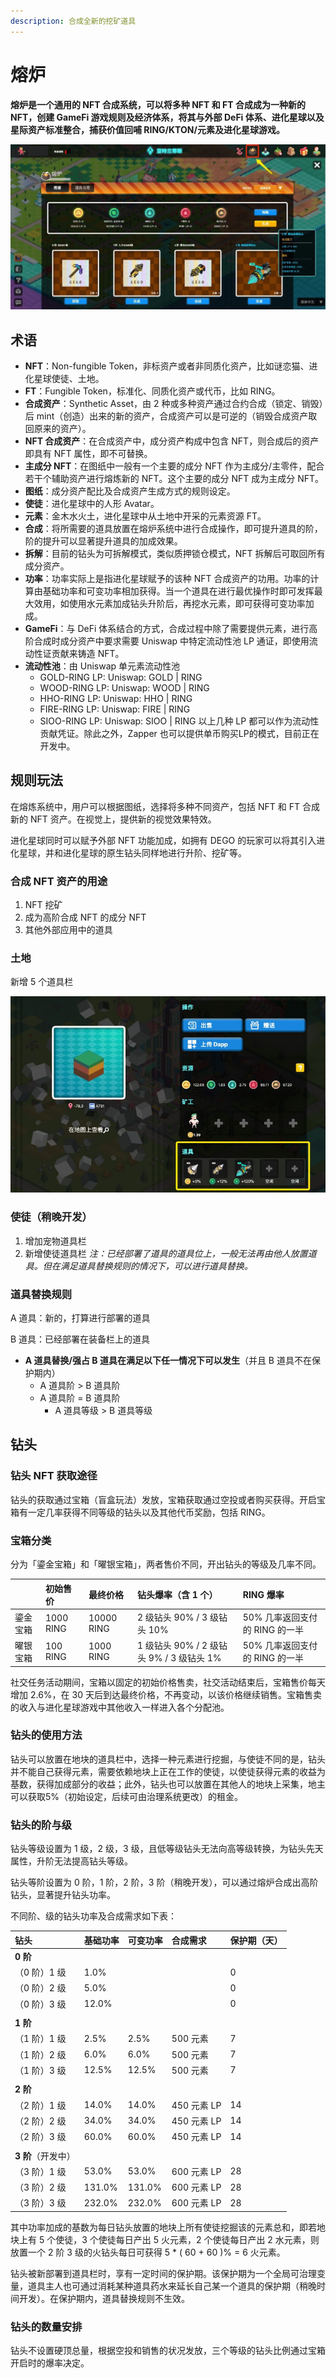 ```yaml
---
description: 合成全新的挖矿道具
---
```

# 熔炉

**熔炉是一个通用的 NFT 合成系统，可以将多种 NFT 和 FT 合成成为一种新的 NFT，创建 GameFi 游戏规则及经济体系，将其与外部 DeFi 体系、进化星球以及星际资产标准整合，捕获价值回哺 RING/KTON/元素及进化星球游戏。**

![furnace](../.gitbook/assets/advanced-furnace-1-cn.jpg)

## 术语

* **NFT**：Non-fungible Token，非标资产或者非同质化资产，比如谜恋猫、进化星球使徒、土地。
* **FT**：Fungible Token，标准化、同质化资产或代币，比如 RING。
* **合成资产**：Synthetic Asset，由 2 种或多种资产通过合约合成（锁定、销毁）后 mint（创造）出来的新的资产，合成资产可以是可逆的（销毁合成资产取回原来的资产）。
* **NFT 合成资产**：在合成资产中，成分资产构成中包含 NFT，则合成后的资产即具有 NFT 属性，即不可替换。
* **主成分 NFT**：在图纸中一般有一个主要的成分 NFT 作为主成分/主零件，配合若干个辅助资产进行熔炼新的 NFT。这个主要的成分 NFT 成为主成分 NFT。
* **图纸**：成分资产配比及合成资产生成方式的规则设定。
* **使徒**：进化星球中的人形 Avatar。
* **元素**：金木水火土，进化星球中从土地中开采的元素资源 FT。
* **合成**：将所需要的道具放置在熔炉系统中进行合成操作，即可提升道具的阶，阶的提升可以显著提升道具的加成效果。
* **拆解**：目前的钻头为可拆解模式，类似质押锁仓模式，NFT 拆解后可取回所有成分资产。
* **功率**：功率实际上是指进化星球赋予的该种 NFT 合成资产的功用。功率的计算由基础功率和可变功率相加获得。当一个道具在进行最优操作时即可发挥最大效用，如使用水元素加成钻头升阶后，再挖水元素，即可获得可变功率加成。
* **GameFi**：与 DeFi 体系结合的方式，合成过程中除了需要提供元素，进行高阶合成时成分资产中要求需要 Uniswap 中特定流动性池 LP 通证，即使用流动性证贡献来铸造 NFT。
* **流动性池**：由 Uniswap 单元素流动性池
  * GOLD-RING LP: Uniswap: GOLD | RING
  * WOOD-RING LP: Uniswap: WOOD | RING
  * HHO-RING LP: Uniswap: HHO | RING
  * FIRE-RING LP: Uniswap: FIRE | RING
  * SIOO-RING LP: Uniswap: SIOO | RING
  以上几种 LP 都可以作为流动性贡献凭证。除此之外，Zapper 也可以提供单币购买LP的模式，目前正在开发中。

## 规则玩法

在熔炼系统中，用户可以根据图纸，选择将多种不同资产，包括 NFT 和 FT 合成新的 NFT 资产。在视觉上，提供新的视觉效果特效。

进化星球同时可以赋予外部 NFT 功能加成，如拥有 DEGO 的玩家可以将其引入进化星球，并和进化星球的原生钻头同样地进行升阶、挖矿等。

### 合成 NFT 资产的用途

1. NFT 挖矿
2. 成为高阶合成 NFT 的成分 NFT
3. 其他外部应用中的道具

### 土地

新增 5 个道具栏
  
![inventory](../.gitbook/assets/advanced-furnace-inventory.jpg)

### 使徒（稍晚开发）

1. 增加宠物道具栏
2. 新增使徒道具栏
    *注：已经部署了道具的道具位上，一般无法再由他人放置道具。但在满足道具替换规则的情况下，可以进行道具替换。*

### 道具替换规则
  
A 道具：新的，打算进行部署的道具
  
B 道具：已经部署在装备栏上的道具
  
* **A 道具替换/强占 B 道具在满足以下任一情况下可以发生**（并且 B 道具不在保护期内）
  * A 道具阶 > B 道具阶
  * A 道具阶 = B 道具阶
     * A 道具等级 > B 道具等级

## 钻头

### 钻头 NFT 获取途径

钻头的获取通过宝箱（盲盒玩法）发放，宝箱获取通过空投或者购买获得。开启宝箱有一定几率获得不同等级的钻头以及其他代币奖励，包括 RING。

### 宝箱分类

分为「鎏金宝箱」和「曜银宝箱」，两者售价不同，开出钻头的等级及几率不同。

|          | 初始售价  | 最终价格   | 钻头爆率（含 1 个）                      | RING 爆率                      |
| :------- | :-------- | :--------- | :--------------------------------------- | :----------------------------- |
| 鎏金宝箱 | 1000 RING | 10000 RING | 2 级钻头 90% / 3 级钻头 10%              | 50% 几率返回支付的 RING 的一半 |
| 曜银宝箱 | 100 RING  | 1000 RING  | 1 级钻头 90% / 2 级钻头 9% / 3 级钻头 1% | 50% 几率返回支付的 RING 的一半 |

社交任务活动期间，宝箱以固定的初始价格售卖，社交活动结束后，宝箱售价每天增加 2.6%，在 30 天后到达最终价格，不再变动，以该价格继续销售。宝箱售卖的收入与进化星球游戏中其他收入一样进入各个分配池。

### 钻头的使用方法

钻头可以放置在地块的道具栏中，选择一种元素进行挖掘，与使徒不同的是，钻头并不能自己获得元素，需要依赖地块上正在工作的使徒，以使徒获得元素的收益为基数，获得加成部分的收益；此外，钻头也可以放置在其他人的地块上采集，地主可以获取5%（初始设定，后续可由治理系统更改）的租金。


### 钻头的阶与级

钻头等级设置为 1 级，2 级，3 级，且低等级钻头无法向高等级转换，为钻头先天属性，升阶无法提高钻头等级。

钻头等阶设置为 0 阶，1 阶，2 阶，3 阶（稍晚开发），可以通过熔炉合成出高阶钻头，显著提升钻头功率。

不同阶、级的钻头功率及合成需求如下表：

| 钻头               | 基础功率 | 可变功率 | 合成需求    | 保护期（天） |
| :----------------- | :------- | :------- | :---------- | :----------- |
| **0 阶**           |          |          |             |              |
| （0 阶）1 级       | 1.0%     |          |             | 0            |
| （0 阶）2 级       | 5.0%     |          |             | 0            |
| （0 阶）3 级       | 12.0%    |          |             | 0            |
|                    |          |          |             |              |
| **1 阶**           |          |          |             |              |
| （1 阶）1 级       | 2.5%     | 2.5%     | 500 元素    | 7            |
| （1 阶）2 级       | 6.0%     | 6.0%     | 500 元素    | 7            |
| （1 阶）3 级       | 12.5%    | 12.5%    | 500 元素    | 7            |
|                    |          |          |             |              |
| **2 阶**           |          |          |             |              |
| （2 阶）1 级       | 14.0%    | 14.0%    | 450 元素 LP | 14           |
| （2 阶）2 级       | 34.0%    | 34.0%    | 450 元素 LP | 14           |
| （2 阶）3 级       | 60.0%    | 60.0%    | 450 元素 LP | 14           |
|                    |          |          |             |              |
| **3 阶**（开发中） |          |          |             |              |
| （3 阶）1 级       | 53.0%    | 53.0%    | 600 元素 LP | 28           |
| （3 阶）2 级       | 131.0%   | 131.0%   | 600 元素 LP | 28           |
| （3 阶）3 级       | 232.0%   | 232.0%   | 600 元素 LP | 28           |

其中功率加成的基数为每日钻头放置的地块上所有使徒挖掘该的元素总和，即若地块上有 5 个使徒，3 个使徒每日产出 5 火元素，2 个使徒每日产出 2 水元素，则放置一个 2 阶 3 级的火钻头每日可获得 5 * ( 60 + 60 )% = 6 火元素。

钻头被新部署到道具栏时，享有一定时间的保护期。该保护期为一个全局可治理变量，道具主人也可通过消耗某种道具药水来延长自己某一个道具的保护期（稍晚时间开发）。在保护期内，道具替换规则不生效。

### 钻头的数量安排

钻头不设置硬顶总量，根据空投和销售的状况发放，三个等级的钻头比例通过宝箱开启时的爆率决定。